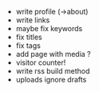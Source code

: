 - write profile (->about)
- write links
- maybe fix keywords
- fix titles
- fix tags
- add page with media ?
- visitor counter!
- write rss build method
- uploads ignore drafts
